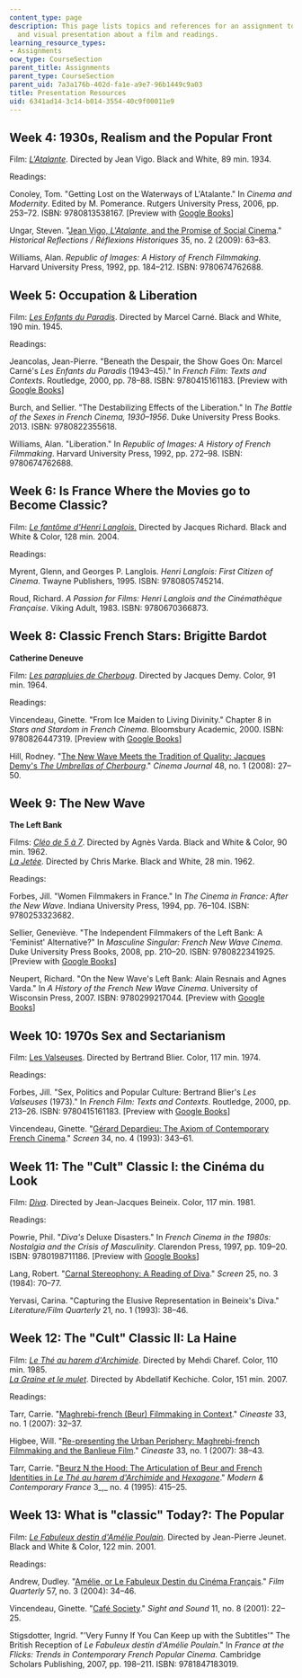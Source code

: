 ```yaml
---
content_type: page
description: This page lists topics and references for an assignment to give an oral
  and visual presentation about a film and readings.
learning_resource_types:
- Assignments
ocw_type: CourseSection
parent_title: Assignments
parent_type: CourseSection
parent_uid: 7a3a176b-402d-fa1e-a9e7-96b1449c9a03
title: Presentation Resources
uid: 6341ad14-3c14-b014-3554-40c9f00011e9
---
```


Week 4: 1930s, Realism and the Popular Front
--------------------------------------------

Film: [_L'Atalante_](http://www.imdb.com/title/tt0024844/). Directed by Jean Vigo. Black and White, 89 min. 1934.

Readings:

Conoley, Tom. "Getting Lost on the Waterways of L'Atalante." In _Cinema and Modernity_. Edited by M. Pomerance. Rutgers University Press, 2006, pp. 253–72. ISBN: 9780813538167. \[Preview with [Google Books](https://books.google.com/books?id=l-TAdSp0W1sC&pg=PA253)\]

Ungar, Steven. "[Jean Vigo, _L'Atalante_, and the Promise of Social Cinema](http://www.ingentaconnect.com/content/berghahn/hisref/2009/00000035/00000002/art00005)." _Historical Reflections / Réflexions Historiques_ 35, no. 2 (2009): 63–83.

Williams, Alan. _Republic of Images: A History of French Filmmaking_. Harvard University Press, 1992, pp. 184–212. ISBN: 9780674762688.

Week 5: Occupation & Liberation
-------------------------------

Film: [_Les Enfants du Paradis_](http://www.imdb.com/title/tt0037674/). Directed by Marcel Carné. Black and White, 190 min. 1945.

Readings:

Jeancolas, Jean-Pierre. "Beneath the Despair, the Show Goes On: Marcel Carné's _Les Enfants du Paradis_ (1943–45)." In _French Film: Texts and Contexts_. Routledge, 2000, pp. 78–88. ISBN: 9780415161183. \[Preview with [Google Books](https://books.google.com/books?id=ESz-Bq60sS8C&pg=PA78)\]

Burch, and Sellier. "The Destabilizing Effects of the Liberation." In _The Battle of the Sexes in French Cinema, 1930–1956_. Duke University Press Books. 2013. ISBN: 9780822355618.

Williams, Alan. "Liberation." In _Republic of Images: A History of French Filmmaking_. Harvard University Press, 1992, pp. 272–98. ISBN: 9780674762688.

Week 6: Is France Where the Movies go to Become Classic?
--------------------------------------------------------

Film: [_Le fantôme d'Henri Langlois._](http://www.imdb.com/title/tt0412703/) Directed by Jacques Richard. Black and White & Color, 128 min. 2004.

Readings:

Myrent, Glenn, and Georges P. Langlois. _Henri Langlois: First Citizen of Cinema_. Twayne Publishers, 1995. ISBN: 9780805745214.

Roud, Richard. _A Passion for Films: Henri Langlois and the Cinémathèque Française_. Viking Adult, 1983. ISBN: 9780670366873.

Week 8: Classic French Stars: Brigitte Bardot
---------------------------------------------

**Catherine Deneuve**

Film: [_Les parapluies de Cherboug_](http://www.imdb.com/title/tt0058450/ ). Directed by Jacques Demy. Color, 91 min. 1964.

Readings:

Vincendeau, Ginette. "From Ice Maiden to Living Divinity." Chapter 8 in _Stars and Stardom in French Cinema_. Bloomsbury Academic, 2000. ISBN: 9780826447319. \[Preview with [Google Books](https://books.google.com/books?id=Fz2Z4Az10_AC&pg=PA196)\]

Hill, Rodney. "[The New Wave Meets the Tradition of Quality: Jacques Demy's _The Umbrellas of Cherbourg_](http://dx.doi.org/10.1353/cj.0.0062)." _Cinema Journal_ 48, no. 1 (2008): 27–50.

Week 9: The New Wave
--------------------

**The Left Bank**

Films: [_Cléo de 5 à 7_](http://www.imdb.com/title/tt0055852/). Directed by Agnès Varda. Black and White & Color, 90 min. 1962.  
[_La Jetée_](http://www.imdb.com/title/tt0056119/). Directed by Chris Marke. Black and White, 28 min. 1962.

Readings:

Forbes, Jill. "Women Filmmakers in France." In _The Cinema in France: After the New Wave_. Indiana University Press, 1994, pp. 76–104. ISBN: 9780253323682.

Sellier, Geneviève. "The Independent Filmmakers of the Left Bank: A 'Feminist' Alternative?" In _Masculine Singular: French New Wave Cinema_. Duke University Press Books, 2008, pp. 210–20. ISBN: 9780822341925. \[Preview with [Google Books](https://books.google.com/books?id=fL4Lh8OgsEUC&pg=PA210)\]

Neupert, Richard. "On the New Wave's Left Bank: Alain Resnais and Agnes Varda." In _A History of the French New Wave Cinema_. University of Wisconsin Press, 2007. ISBN: 9780299217044. \[Preview with [Google Books](https://books.google.com/books?id=OIp7bDHNDs8C&pg=PA299)\]

Week 10: 1970s Sex and Sectarianism
-----------------------------------

Film: [Les Valseuses](http://www.imdb.com/title/tt0072353/). Directed by Bertrand Blier. Color, 117 min. 1974.

Readings:

Forbes, Jill. "Sex, Politics and Popular Culture: Bertrand Blier's _Les Valseuses_ (1973)." In _French Film: Texts and Contexts_. Routledge, 2000, pp. 213–26. ISBN: 9780415161183. \[Preview with [Google Books](https://books.google.com/books?id=ESz-Bq60sS8C&pg=PA213)\]

Vincendeau, Ginette. "[Gérard Depardieu: The Axiom of Contemporary French Cinema](http://screen.oxfordjournals.org/content/34/4/343.extract)." _Screen_ 34, no. 4 (1993): 343–61.

Week 11: The "Cult" Classic I: the Cinéma du Look
-------------------------------------------------

Film: [_Diva_](http://www.imdb.com/title/tt0082269/). Directed by Jean-Jacques Beineix. Color, 117 min. 1981.

Readings:

Powrie, Phil. "_Diva's_ Deluxe Disasters." In _French Cinema in the 1980s: Nostalgia and the Crisis of Masculinity_. Clarendon Press, 1997, pp. 109–20. ISBN: 9780198711186. \[Preview with [Google Books](https://books.google.com/books?id=0bBVY-mIwnEC&pg=PA109)\]

Lang, Robert. "[Carnal Stereophony: A Reading of Diva](http://screen.oxfordjournals.org/content/25/3/70.extract)." _Screen_ 25, no. 3 (1984): 70–77.

Yervasi, Carina. "Capturing the Elusive Representation in Beineix's Diva." _Literature/Film Quarterly_ 21, no. 1 (1993): 38–46.

Week 12: The "Cult" Classic II: La Haine
----------------------------------------

Film: [_Le Thé au harem d'Archimide_](http://www.imdb.com/title/tt0090171/). Directed by Mehdi Charef. Color, 110 min. 1985.  
[_La Graine et le mulet_](http://www.imdb.com/title/tt0487419/). Directed by Abdellatif Kechiche. Color, 151 min. 2007.

Readings:

Tarr, Carrie. "[Maghrebi-french (Beur) Filmmaking in Context](http://www.jstor.org/stable/41690589)." _Cineaste_ 33, no. 1 (2007): 32–37.

Higbee, Will. "[Re-presenting the Urban Periphery: Maghrebi-french Filmmaking and the Banlieue Film](http://www.jstor.org/stable/41690590)." _Cineaste_ 33, no. 1 (2007): 38–43.

Tarr, Carrie. "[Beurz N the Hood: The Articulation of Beur and French Identities in _Le Thé au harem d'Archimide_ and _Hexagone_](http://dx.doi.org/10.1080/09639489508456267)." _Modern & Contemporary France_ 3_,_ no. 4 (1995): 415–25.

Week 13: What is "classic" Today?: The Popular
----------------------------------------------

Film: [_Le Fabuleux destin d'Amélie Poulain_](http://www.imdb.com/title/tt0211915/). Directed by Jean-Pierre Jeunet. Black and White & Color, 122 min. 2001.

Readings:

Andrew, Dudley. "[Amélie, or Le Fabuleux Destin du Cinéma Français](http://dx.doi.org/10.1525/fq.2004.57.3.34 )." _Film Quarterly_ 57, no. 3 (2004): 34–46.

Vincendeau, Ginette. "[Café Society](http://old.bfi.org.uk/sightandsound/feature/15)." _Sight and Sound_ 11, no. 8 (2001): 22–25.

Stigsdotter, Ingrid. "'Very Funny If You Can Keep up with the Subtitles'" The British Reception of _Le Fabuleux destin d'Amélie Poulain_." In _France at the Flicks: Trends in Contemporary French Popular Cinema._ Cambridge Scholars Publishing, 2007, pp. 198–211. ISBN: 9781847183019.